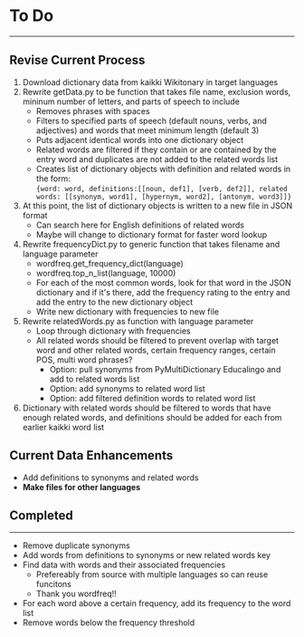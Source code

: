 
# To Do

---

## Revise Current Process

1. Download dictionary data from kaikki Wikitonary in target languages
2. Rewrite getData.py to be function that takes file name, exclusion words, mininum number of letters, and parts of speech to include
   - Removes phrases with spaces
   - Filters to specified parts of speech (default nouns, verbs, and adjectives) and words that meet minimum length (default 3)
   - Puts adjacent identical words into one dictionary object
   - Related words are filtered if they contain or are contained by the entry word and duplicates are not added to the related words list
   - Creates list of dictionary objects with definition and related words in the form: <br>`{word: word, definitions:[[noun, def1], [verb, def2]], related words: [[synonym, word1], [hypernym, word2], [antonym, word3]]}`
4. At this point, the list of dictionary objects is written to a new file in JSON format
   - Can search here for English definitions of related words
   - Maybe will change to dictionary format for faster word lookup
5. Rewrite frequencyDict.py to generic function that takes filename and language parameter
   - wordfreq.get_frequency_dict(language)
   - wordfreq.top_n_list(language, 10000)
   - For each of the most common words, look for that word in the JSON dictionary and if it's there, add the frequency rating to the entry and add the entry to the new dictionary object
   - Write new dictionary with frequencies to new file
6. Rewrite relatedWords.py as function with language parameter
   - Loop through dictionary with frequencies
   - All related words should be filtered to prevent overlap with target word and other related words, certain frequency ranges, certain POS, multi word phrases?
      - Option: pull synonyms from PyMultiDictionary Educalingo and add to related words list
      - Option: add synonyms to related word list
      - Option: add filtered definition words to related word list
7. Dictionary with related words should be filtered to words that have enough related words, and definitions should be added for each from earlier kaikki word list

## Current Data Enhancements

 - Add definitions to synonyms and related words
 - **Make files for other languages**

## Completed

---

 - Remove duplicate synonyms
 - Add words from definitions to synonyms or new related words key
  - Find data with words and their associated frequencies
    - Prefereably from source with multiple languages so can reuse funcitons
    - Thank you wordfreq!!
 - For each word above a certain frequency, add its frequency to the word list
 - Remove words below the frequency threshold